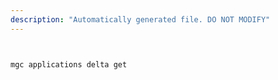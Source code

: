 ```yaml
---
description: "Automatically generated file. DO NOT MODIFY"
---
```


```bash


mgc applications delta get

```